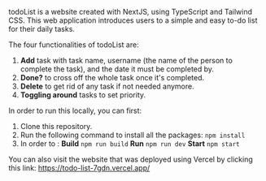 todoList is a website created with NextJS, using TypeScript and Tailwind CSS. 
This web application introduces users to a simple and easy to-do list for their daily tasks.

The four functionalities of todoList are:
1. **Add** task with task name, username (the name of the person to complete the task), and the date it must be completed by.
2. **Done?** to cross off the whole task once it's completed.
3. **Delete** to get rid of any task if not needed anymore.
4. **Toggling around** tasks to set priority.


In order to run this locally, you can first: 
1. Clone this repository. 
3. Run the following command to install all the packages:
   ```npm install```
5. In order to :
   **Build**
   ```npm run build```
   **Run**
   ```npm run dev```
   **Start**
   ```npm start```

You can also visit the website that was deployed using Vercel by clicking this link: https://todo-list-7gdn.vercel.app/
   
   
